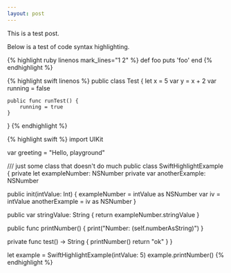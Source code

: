 ```yaml
---
layout: post
---
```


This is a test post.

Below is a test of code syntax highlighting.

{% highlight ruby linenos mark_lines="1 2" %}
def foo
  puts 'foo'
end
{% endhighlight %}

{% highlight swift linenos %}
public class Test {
    let x = 5
    var y = x + 2
    var running = false

    public func runTest() {
        running = true
    }
}
{% endhighlight %}


{% highlight swift %}
import UIKit

var greeting = "Hello, playground"

/// just some class that doesn't do much
public class SwiftHighlightExample {
  private let exampleNumber: NSNumber
  private var anotherExample: NSNumber

  public init(intValue: Int) {
    exampleNumber = intValue as NSNumber
    var iv = intValue
    anotherExample = iv as NSNumber
  }

  public var stringValue: String {
    return exampleNumber.stringValue
  }

  public func printNumber() {
    print("Number: \(self.numberAsString)")
  }

  private func test() -> String {
      printNumber()
      return "ok"
  }
}

let example = SwiftHighlightExample(intValue: 5)
example.printNumber()
{% endhighlight %}